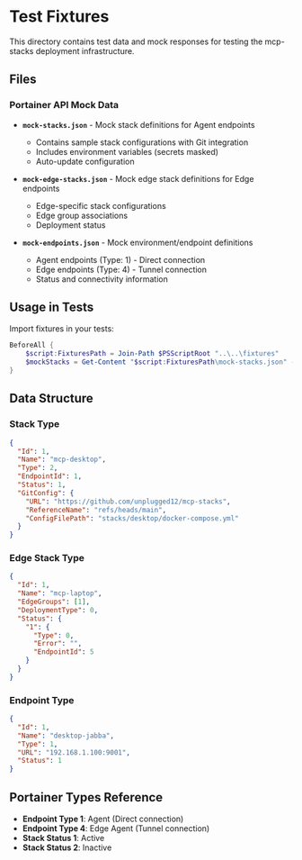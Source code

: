 # Test Fixtures

This directory contains test data and mock responses for testing the mcp-stacks deployment infrastructure.

## Files

### Portainer API Mock Data

- **`mock-stacks.json`** - Mock stack definitions for Agent endpoints
  - Contains sample stack configurations with Git integration
  - Includes environment variables (secrets masked)
  - Auto-update configuration

- **`mock-edge-stacks.json`** - Mock edge stack definitions for Edge endpoints
  - Edge-specific stack configurations
  - Edge group associations
  - Deployment status

- **`mock-endpoints.json`** - Mock environment/endpoint definitions
  - Agent endpoints (Type: 1) - Direct connection
  - Edge endpoints (Type: 4) - Tunnel connection
  - Status and connectivity information

## Usage in Tests

Import fixtures in your tests:

```powershell
BeforeAll {
    $script:FixturesPath = Join-Path $PSScriptRoot "..\..\fixtures"
    $mockStacks = Get-Content "$script:FixturesPath\mock-stacks.json" -Raw | ConvertFrom-Json
}
```

## Data Structure

### Stack Type

```json
{
  "Id": 1,
  "Name": "mcp-desktop",
  "Type": 2,
  "EndpointId": 1,
  "Status": 1,
  "GitConfig": {
    "URL": "https://github.com/unplugged12/mcp-stacks",
    "ReferenceName": "refs/heads/main",
    "ConfigFilePath": "stacks/desktop/docker-compose.yml"
  }
}
```

### Edge Stack Type

```json
{
  "Id": 1,
  "Name": "mcp-laptop",
  "EdgeGroups": [1],
  "DeploymentType": 0,
  "Status": {
    "1": {
      "Type": 0,
      "Error": "",
      "EndpointId": 5
    }
  }
}
```

### Endpoint Type

```json
{
  "Id": 1,
  "Name": "desktop-jabba",
  "Type": 1,
  "URL": "192.168.1.100:9001",
  "Status": 1
}
```

## Portainer Types Reference

- **Endpoint Type 1**: Agent (Direct connection)
- **Endpoint Type 4**: Edge Agent (Tunnel connection)
- **Stack Status 1**: Active
- **Stack Status 2**: Inactive
